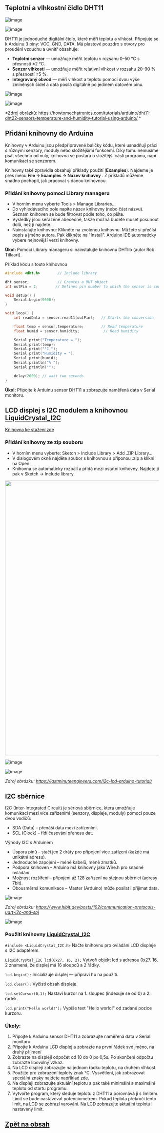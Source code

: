 ## Teplotní a vlhkostní čidlo DHT11
![image](img/04_DHT_LCD_1.png)

![image](img/04_DHT_LCD_2.png)

DHT11 je jednoduché digitální čidlo, které měří teplotu a vlhkost. Připojuje se k Arduinu 3 piny: VCC, GND, DATA. Má plastové pouzdro s otvory pro proudění vzduchu a uvnitř obsahuje:

- **Teplotní senzor** — umožňuje měřit teplotu v rozsahu 0–50 °C s přesností ±2 °C.
- **Senzor vlhkosti** — umožňuje měřit relativní vlhkost v rozsahu 20–90 % s přesností ±5 %.
- **Integrovaný obvod** — měří vlhkost a teplotu pomocí dvou výše zmíněných čidel a data posílá digitálně po jediném datovém pinu.

![image](img/04_DHT_LCD_3.png)

![image](img/04_DHT_LCD_4.png)

*Zdroj obrázků: https://howtomechatronics.com/tutorials/arduino/dht11-dht22-sensors-temperature-and-humidity-tutorial-using-arduino/ *


## Přidání knihovny do Arduina

Knihovny v Arduinu jsou předpřipravené balíčky kódu, které usnadňují práci s různými senzory, moduly nebo složitějšími funkcemi. Díky tomu nemusíme psát všechno od nuly, knihovna se postará o složitější části programu, např. komunikaci se senzorem. 

Knihovny také zpravidla obsahují příklady použití (**Examples**). Najdeme je přes menu **File -> Examples -> Název knihovny** . Z  příkladů můžeme snadno pochopit, jak pracovat s danou knihovnou.

### Přidání knihovny pomocí Library manageru

- V horním menu vyberte Tools > Manage Libraries…
- Do vyhledávacího pole napite název knihovny (nebo část názvu). Seznam knihoven se bude filtrovat podle toho, co píšte.
- Výsledky jsou seřazené abecedně, takže možná budete muset posunout dolů, než ji najdete.
- Nainstalujte knihovnu: Klikněte na zvolenou knihovnu. Můžete si přečíst popis a jméno autora. Pak klikněte na "Install". Arduino IDE automaticky vybere nejnovější verzi knihovny.

**Úkol:** Pomocí Library manageru si nainstalujte knihovnu DHTlib (autor Rob Tillaart).

Příklad kódu s touto knihovnou

```c
#include <dht.h>        // Include library

dht sensor;             // Creates a DHT object
int outPin = 2;        // Defines pin number to which the sensor is connected

void setup() {
	Serial.begin(9600);
}

void loop() {
	int readData = sensor.read11(outPin);	// Starts the conversion

	float temp = sensor.temperature;        // Read temperature
	float humid = sensor.humidity;           // Read humidity

	Serial.print("Temperature = ");
	Serial.print(temp);
	Serial.print("°C ");
	Serial.print("Humidity = ");
	Serial.print(humid);
	Serial.println("% ");
	Serial.println("");

	delay(2000); // wait two seconds
}
```

**Úkol:** Připojte k Arduinu sensor DHT11 a zobrazujte naměřená data v Serial monitoru.


## LCD displej s I2C modulem a knihovnou [LiquidCrystal_I2C](https://github.com/fdebrabander/Arduino-LiquidCrystal-I2C-library)

[Knihovna ke stažení zde](https://github.com/fdebrabander/Arduino-LiquidCrystal-I2C-library/archive/refs/heads/master.zip)

### Přidání knihovny ze zip souboru
- V horním menu vyberte: Sketch > Include Library > Add .ZIP Library…
- V dialogovém okně najděte soubor s knihovnou s příponou .zip a klikni na Open.
- Knihovna se automaticky rozbalí a přidá mezi ostatní knihovny. Najdete ji pak v Sketch  → Include library.

<img src="img/04_DHT_LCD_7.png" width="900"/>

![image](img/04_DHT_LCD_8.png)

![image](img/04_DHT_LCD_9.png)

*Zdroj obrázku:  https://lastminuteengineers.com/i2c-lcd-arduino-tutorial/*

## I2C sběrnice
I2C (Inter-Integrated Circuit) je sériová sběrnice, která umožňuje komunikaci mezi více zařízeními (senzory, displeje, moduly) pomocí pouze dvou vodičů:
- SDA (Data) – přenáší data mezi zařízeními.
- SCL (Clock) – řídí časování přenosu dat.

Výhody I2C s Arduinem
- Úspora pinů – stačí jen 2 dráty pro připojení více zařízení (každé má unikátní adresu).
- Jednoduché zapojení – méně kabelů, méně zmatků.
- Podpora knihoven – Arduino má knihovny jako Wire.h pro snadné ovládání.
- Možnost rozšíření – připojení až 128 zařízení na stejnou sběrnici (adresy 7bit).
- Obousměrná komunikace – Master (Arduino) může posílat i přijímat data.
 
![image](img/04_DHT_LCD_5.png)
 
*Zdroj obrázku: https://www.hibit.dev/posts/102/communication-protocols-uart-i2c-and-spi*

![image](img/04_DHT_LCD_6.png)
 
### Použití knihovny [LiquidCrystal_I2C](https://github.com/fdebrabander/Arduino-LiquidCrystal-I2C-library)

```#include <LiquidCrystal_I2C.h>``` Načte knihovnu pro ovládání LCD displeje s I2C adaptérem.

```LiquidCrystal_I2C lcd(0x27, 16, 2);``` Vytvoří objekt lcd s adresou 0x27. 16, 2 znamená, že displej má 16 sloupců a 2 řádky.

```lcd.begin();``` Inicializuje displej — připraví ho na použití.

```lcd.clear();```  Vyčistí obsah displeje.

```lcd.setCursor(0,1);``` Nastaví kurzor na 1. sloupec (indexuje se od 0) a 2. řádek.

```lcd.print("Hello world!");```  Vypíše text "Hello world!" od zadané pozice kurzoru.


### Úkoly:
1. Připojte k Arduinu sensor DHT11 a zobrazujte naměřená data v Serial monitoru.
2. Připojte k Arduinu LCD displej a zobrazte na první řádek své jméno, na druhý příjmení
3. Zobrazte na displeji odpočet od 10 do 0 po 0,5s. Po skončení odpočtu zobrazte libovolný vzkaz.
4. Na LCD displeji zobrazujte na jednom řádku teplotu, na druhém vlhkost.
5. Použijte pro zobrazení teploty znak °C. Vysvětlení, jak zobrazovat speciální znaky najdete například [zde](https://arduino.stackexchange.com/questions/46828/how-to-show-the-%C2%BA-character-in-a-lcd).
6. Na displeji zobrazujte aktuální teplotu a pak také minimální a maximální teplotu od startu programu.
7. Vytvořte program, který sleduje teplotu z DHT11 a porovnává ji s limitem. Limit se bude nastavovat potenciometrem. Pokud teplota překročí tento limit, na LCD se zobrazí varování. Na LCD zobrazujte aktuální teplotu i nastavený limit.
   

## [Zpět na obsah](README.md)
